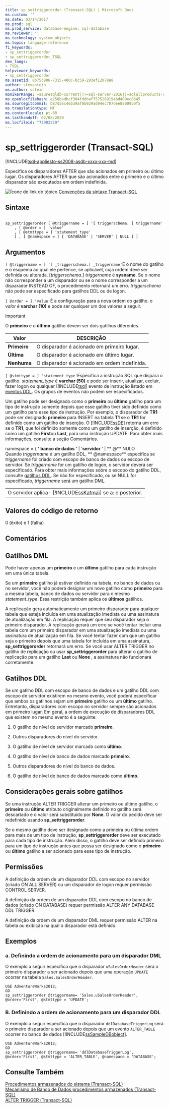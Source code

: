 ```yaml
---
title: sp_settriggerorder (Transact-SQL) | Microsoft Docs
ms.custom: ''
ms.date: 03/14/2017
ms.prod: sql
ms.prod_service: database-engine, sql-database
ms.reviewer: ''
ms.technology: system-objects
ms.topic: language-reference
f1_keywords:
- sp_settriggerorder
- sp_settriggerorder_TSQL
dev_langs:
- TSQL
helpviewer_keywords:
- sp_settriggerorder
ms.assetid: 8b75c906-7315-486c-bc59-293ef12078e8
author: stevestein
ms.author: sstein
monikerRange: =azuresqldb-current||>=sql-server-2016||=sqlallproducts-allversions||>=sql-server-linux-2017||=azuresqldb-mi-current
ms.openlocfilehash: e258badbcf304fddbaf7575269194bd409ec8645
ms.sourcegitcommit: b87d36c46b39af8b929ad94ec707dee8800950f5
ms.translationtype: MT
ms.contentlocale: pt-BR
ms.lasthandoff: 02/08/2020
ms.locfileid: "73982229"
---
```

# <a name="sp_settriggerorder-transact-sql"></a>sp_settriggerorder (Transact-SQL)
[!INCLUDE[tsql-appliesto-ss2008-asdb-xxxx-xxx-md](../../includes/tsql-appliesto-ss2008-asdb-xxxx-xxx-md.md)]

  Especifica os disparadores AFTER que são acionados em primeiro ou último lugar. Os disparadores AFTER que são acionados entre o primeiro e o último disparador são executados em ordem indefinida.  
  
 ![Ícone de link do tópico](../../database-engine/configure-windows/media/topic-link.gif "Ícone de link do tópico") [Convenções da sintaxe Transact-SQL](../../t-sql/language-elements/transact-sql-syntax-conventions-transact-sql.md)  
  
## <a name="syntax"></a>Sintaxe  
  
```  
  
sp_settriggerorder [ @triggername = ] '[ triggerschema. ] triggername'   
    , [ @order = ] 'value'   
    , [ @stmttype = ] 'statement_type'   
    [ , [ @namespace = ] { 'DATABASE' | 'SERVER' | NULL } ]  
```  
  
## <a name="arguments"></a>Argumentos  
`[ @triggername = ] '[ _triggerschema.] _triggername'`É o nome do gatilho e o esquema ao qual ele pertence, se aplicável, cuja ordem deve ser definida ou alterada. [_triggerschema_**.**] *triggername* é **sysname**. Se o nome não corresponder a um disparador ou se o nome corresponder a um disparador INSTEAD OF, o procedimento retornará um erro. *triggerschema* não pode ser especificado para gatilhos DDL ou de logon.  
  
`[ @order = ] 'value'`É a configuração para a nova ordem do gatilho. o *valor* é **varchar (10)** e pode ser qualquer um dos valores a seguir.  
  
> [!IMPORTANT]  
>  O **primeiro** e o **último** gatilho devem ser dois gatilhos diferentes.  
  
|Valor|DESCRIÇÃO|  
|-----------|-----------------|  
|**Primeiro**|O disparador é acionado em primeiro lugar.|  
|**Última**|O disparador é acionado em último lugar.|  
|**Nenhuma**|O disparador é acionado em ordem indefinida.|  
  
`[ @stmttype = ] 'statement_type'`Especifica a instrução SQL que dispara o gatilho. *statement_type* é **varchar (50)** e pode ser inserir, atualizar, excluir, fazer logon ou qualquer [!INCLUDE[tsql](../../includes/tsql-md.md)] evento de instrução listado em [eventos DDL](../../relational-databases/triggers/ddl-events.md). Os grupos de eventos não podem ser especificados.  
  
 Um gatilho pode ser designado como o **primeiro** ou **último** gatilho para um tipo de instrução somente depois que esse gatilho tiver sido definido como um gatilho para esse tipo de instrução. Por exemplo, o disparador de **TR1** pode ser designado **primeiro** para INSERT na tabela **T1** se o **TR1** for definido como um gatilho de inserção. O [!INCLUDE[ssDE](../../includes/ssde-md.md)] retorna um erro se o **TR1**, que foi definido somente como um gatilho de inserção, é definido como um gatilho **First**ou **Last**, para uma instrução UPDATE. Para obter mais informações, consulte a seção Comentários.  
  
 namespace = { **' banco de dados '** | '**servidor** ' | ** \@** NULO  
 Quando *triggername* é um gatilho DDL, ** \@namespace** especifica se *triggername* foi criado com escopo de banco de dados ou escopo de servidor. Se *triggername* for um gatilho de logon, o servidor deverá ser especificado. Para obter mais informações sobre o escopo do gatilho DDL, consulte [gatilhos DDL](../../relational-databases/triggers/ddl-triggers.md). Se não for especificado, ou se NULL for especificado, *triggername* será um gatilho DML.  
  
||  
|-|  
|O servidor aplica- [!INCLUDE[ssKatmai](../../includes/sskatmai-md.md)] se a: e posterior.|  
  
## <a name="return-code-values"></a>Valores do código de retorno  
 0 (êxito) e 1 (falha)  
  
## <a name="remarks"></a>Comentários  
  
## <a name="dml-triggers"></a>Gatilhos DML  
 Pode haver apenas um **primeiro** e um **último** gatilho para cada instrução em uma única tabela.  
  
 Se um **primeiro** gatilho já estiver definido na tabela, no banco de dados ou no servidor, você não poderá designar um novo gatilho como **primeiro** para a mesma tabela, banco de dados ou servidor para o mesmo *statement_type*. Essa restrição também aplica os **últimos** gatilhos.  
  
 A replicação gera automaticamente um primeiro disparador para qualquer tabela que esteja incluída em uma atualização imediata ou uma assinatura de atualização em fila. A replicação requer que seu disparador seja o primeiro disparador. A replicação gerará um erro se você tentar incluir uma tabela com um primeiro disparador em uma atualização imediata ou uma assinatura de atualização em fila. Se você tentar fazer com que um gatilho seja o primeiro depois que uma tabela for incluída em uma assinatura, **sp_settriggerorder** retornará um erro. Se você usar ALTER TRIGGER no gatilho de replicação ou usar **sp_settriggerorder** para alterar o gatilho de replicação para um gatilho **Last** ou **None** , a assinatura não funcionará corretamente.  
  
## <a name="ddl-triggers"></a>Gatilhos DDL  
 Se um gatilho DDL com escopo de banco de dados e um gatilho DDL com escopo de servidor existirem no mesmo evento, você poderá especificar que ambos os gatilhos sejam um **primeiro** gatilho ou um **último** gatilho. Entretanto, disparadores com escopo no servidor sempre são acionados em primeiro lugar. Em geral, a ordem de execução de disparadores DDL que existem no mesmo evento é a seguinte:  
  
1.  O gatilho de nível de servidor marcado **primeiro**.  
  
2.  Outros disparadores do nível do servidor.  
  
3.  O gatilho de nível de servidor marcado como **último**.  
  
4.  O gatilho de nível de banco de dados marcado **primeiro**.  
  
5.  Outros disparadores do nível do banco de dados.  
  
6.  O gatilho de nível de banco de dados marcado como **último**.  
  
## <a name="general-trigger-considerations"></a>Considerações gerais sobre gatilhos  
 Se uma instrução ALTER TRIGGER alterar um primeiro ou último gatilho, o **primeiro** ou **último** atributo originalmente definido no gatilho será descartado e o valor será substituído por **None**. O valor do pedido deve ser redefinido usando **sp_settriggerorder**.  
  
 Se o mesmo gatilho deve ser designado como a primeira ou última ordem para mais de um tipo de instrução, **sp_settriggerorder** deve ser executado para cada tipo de instrução. Além disso, o gatilho deve ser definido primeiro para um tipo de instrução antes que possa ser designado como o **primeiro** ou **último** gatilho a ser acionado para esse tipo de instrução.  
  
## <a name="permissions"></a>Permissões  
 A definição da ordem de um disparador DDL com escopo no servidor (criado ON ALL SERVER) ou um disparador de logon requer permissão CONTROL SERVER.  
  
 A definição da ordem de um disparador DDL com escopo no banco de dados (criado ON DATABASE) requer permissão ALTER ANY DATABASE DDL TRIGGER.  
  
 A definição da ordem de um disparador DML requer permissão ALTER na tabela ou exibição na qual o disparador está definido.  
  
## <a name="examples"></a>Exemplos  
  
### <a name="a-setting-the-firing-order-for-a-dml-trigger"></a>a. Definindo a ordem de acionamento para um disparador DML  
 O exemplo a seguir especifica que o disparador `uSalesOrderHeader` será o primeiro disparador a ser acionado depois que uma operação `UPDATE` ocorrer na tabela `Sales.SalesOrderHeader`.  
  
```  
USE AdventureWorks2012;  
GO  
sp_settriggerorder @triggername= 'Sales.uSalesOrderHeader', @order='First', @stmttype = 'UPDATE';  
```  
  
### <a name="b-setting-the-firing-order-for-a-ddl-trigger"></a>B. Definindo a ordem de acionamento para um disparador DDL  
 O exemplo a seguir especifica que o disparador `ddlDatabaseTriggerLog` será o primeiro disparador a ser acionado depois que um evento `ALTER_TABLE` ocorrer no banco de dados [!INCLUDE[ssSampleDBobject](../../includes/sssampledbobject-md.md)].  
  
```  
USE AdventureWorks2012;  
GO  
sp_settriggerorder @triggername= 'ddlDatabaseTriggerLog', @order='First', @stmttype = 'ALTER_TABLE', @namespace = 'DATABASE';  
```  
  
## <a name="see-also"></a>Consulte Também  
 [Procedimentos armazenados do sistema &#40;Transact-SQL&#41;](../../relational-databases/system-stored-procedures/system-stored-procedures-transact-sql.md)   
 [Mecanismo de Banco de Dados procedimentos armazenados &#40;Transact-SQL&#41;](../../relational-databases/system-stored-procedures/database-engine-stored-procedures-transact-sql.md)   
 [ALTER TRIGGER &#40;Transact-SQL&#41;](../../t-sql/statements/alter-trigger-transact-sql.md)  
  
  
